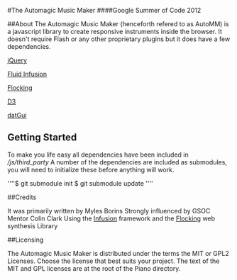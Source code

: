 #The Automagic Music Maker
####Google Summer of Code 2012

##About
The Automagic Music Maker (henceforth refered to as AutoMM) is a javascript library to create responsive instruments inside the browser.  It doesn't require Flash or any other proprietary plugins but it does have a few dependencies.

[jQuery](http://jquery.com/)

[Fluid Infusion](http://www.fluidproject.org/products/infusion/)

[Flocking](http://flockingjs.org/)

[D3](http://d3js.org/)

[datGui](http://workshop.chromeexperiments.com/examples/gui)

## Getting Started

To make you life easy all dependencies have been included in */js/third_party*  A number of the dependencies are included as submodules, you will need to initialize these before anything will work.

''''$ git submodule init
$ git submodule update
''''

##Credits

It was primarily written by Myles Borins
Strongly influenced by GSOC Mentor Colin Clark
Using the [Infusion](http://www.fluidproject.org/products/infusion/) framework and the [Flocking](https://www.github.com/colinbdclark/Flocking/) web synthesis Library


##Licensing

The Automagic Music Maker is distributed under the terms the MIT or GPL2 Licenses. 
Choose the license that best suits your project. The text of the MIT and GPL 
licenses are at the root of the Piano directory. 

